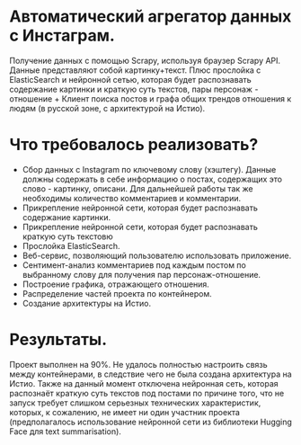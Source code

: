 # Aвтоматический агрегатор данных с Инстаграм.

Получение данных с помощью Scrapy, используя браузер Scrapy API.
Данные представляют собой картинку+текст. Плюс прослойка с ElasticSearch и нейронной сетью, которая будет распознавать содержание картинки и краткую суть текстов, пары персонаж - отношение + Клиент поиска постов и графа общих трендов отношения к людям (в русской зоне, с архитектурой на Истио).

# Что требовалось реализовать?
* Сбор данных с Instagram по ключевому слову (хэштегу). Данные должны содержать в себе информацию о постах, содержащих это слово - картинку, описани. Для дальнейшей работы так же необходимы количество комментариев и комментарии.
* Прикрепление нейронной сети, которая будет распознавать содержание картинки.
* Прикрепление нейронной сети, которая будет распознавать краткую суть текстовю
* Прослойка ElasticSearch. 
* Веб-сервис, позволяющий пользователю использовать приложение.
* Сентимент-анализ комментариев под каждым постом по выбранному слову для получения пар персонаж-отношение. 
* Построение графика, отражающего отношения. 
* Распределение частей проекта по контейнером. 
* Создание архитектуры на Истио. 

# Результаты. 
Проект выполнен на 90%. 
Не удалось полностью настроить связь между контейнерами, в следствие чего не была создана архитектура на Истио. 
Также на данный момент отключена нейронная сеть, которая распознаёт краткую суть текстов под постами по причине того, что не запуск требует слишком серьезных технических характеристик, которых, к сожалению, не имеет ни один участник проекта (предполагалось использование нейронной сети из библиотеки Hugging Face для text summarisation). 

